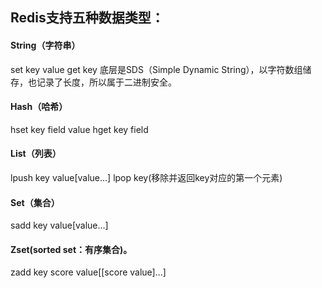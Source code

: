 ## Redis支持五种数据类型：
#### String（字符串）
set key value
get key
底层是SDS（Simple Dynamic String），以字符数组储存，也记录了长度，所以属于二进制安全。
#### Hash（哈希）
hset key field value
hget key field
#### List（列表）
lpush key value[value...]
lpop key(移除并返回key对应的第一个元素)
#### Set（集合）
sadd key value[value...]
#### Zset(sorted set：有序集合)。
zadd key score value[[score value]...]